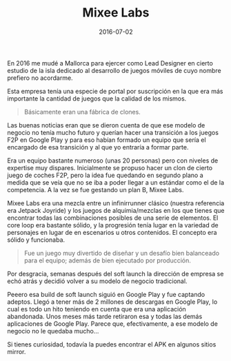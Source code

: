 ﻿---
layout: post
title: Mixee Labs
date: 2016-07-02
description: 
img: assets/img/cover/mixeelabs.png
video: ejIKTm7GKWg
tags: [Postmortems]
words: 3 minutos
status: published
action-text: Búsqueda de mirrors de descarga
action-link: https://www.google.com/search?q=mixee+labs+apk&rlz=1C1CHBF_esES840ES840&oq=mixee+labs+apk&aqs=chrome..69i57j0l3.2163j1j7&sourceid=chrome&ie=UTF-8
---

En 2016 me mudé a Mallorca para ejercer como Lead Designer en cierto estudio de la isla dedicado al desarrollo de juegos móviles de cuyo nombre prefiero no acordarme.

Esta empresa tenía una especie de portal por suscripción en la que era más importante la cantidad de juegos que la calidad de los mismos.

<blockquote>Básicamente eran una fábrica de clones.</blockquote>

Las buenas noticias eran que se dieron cuenta de que ese modelo de negocio no tenía mucho futuro y querían hacer una transición a los juegos F2P en Google Play y para eso habían formado un equipo que sería el encargado de esa transición y al que yo entraría a formar parte.

Era un equipo bastante numeroso (unas 20 personas) pero con niveles de expertise muy dispares. Inicialmente se propuso hacer un clon de cierto juego de coches F2P, pero la idea fue quedando en segundo plano a medida que se veía que no se iba a poder llegar a un estándar como el de la competencia. A la vez se fue gestando un plan B, Mixee Labs.

Mixee Labs era una mezcla entre un infinirrunner clásico (nuestra referencia era Jetpack Joyride) y los juegos de alquimia/mezclas en los que tienes que encontrar todas las combinaciones posibles de una serie de elementos. El core loop era bastante sólido, y la progresión tenía lugar en la variedad de personajes en lugar de en escenarios u otros contenidos. El concepto era sólido y funcionaba.

<blockquote>Fue un juego muy divertido de diseñar y un desafío bien balanceado para el equipo; además de bien ejecutado por producción.</blockquote>

Por desgracia, semanas después del soft launch la dirección de empresa se echó atrás y decidió volver a su modelo de negocio tradicional.

Peeero esa build de soft launch siguió en Google Play y fue captando adeptos. Llegó a tener más de 2 millones de descargas en Google Play, lo cual es todo un hito teniendo en cuenta que era una aplicación abandonada. Unos meses más tarde retiraron esa y todas las demás aplicaciones de Google Play. Parece que, efectivamente, a ese modelo de negocio no le quedaba mucho...

Si tienes curiosidad, todavía la puedes encontrar el APK en algunos sitios mirror.